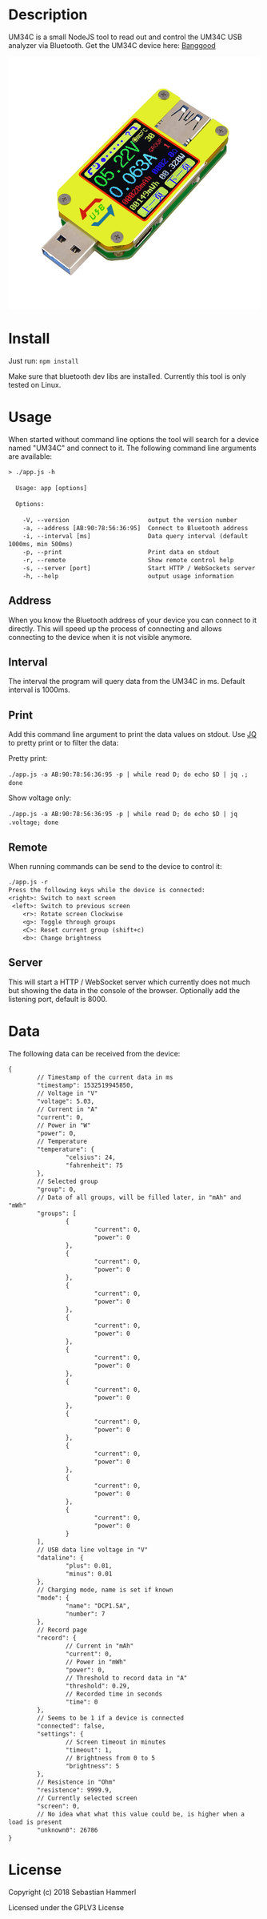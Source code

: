 # Description
UM34C is a small NodeJS tool to read out and control the UM34C USB analyzer via Bluetooth. Get the UM34C device here: [Banggood](https://www.banggood.com/RUIDENG-UM34-UM34C-For-APP-USB-3_0-Type-C-DC-Voltmeter-Ammeter-Voltage-Current-Meter-Tester-p-1297185.html)

![](/um34c.jpg?raw=true)

# Install
Just run: `npm install`

Make sure that bluetooth dev libs are installed. Currently this tool is only tested on Linux.
# Usage
When started without command line options the tool will search for a device named "UM34C" and connect to it. The following command line arguments are available:
```
> ./app.js -h

  Usage: app [options]

  Options:

    -V, --version                      output the version number
    -a, --address [AB:90:78:56:36:95]  Connect to Bluetooth address
    -i, --interval [ms]                Data query interval (default 1000ms, min 500ms)
    -p, --print                        Print data on stdout
    -r, --remote                       Show remote control help
    -s, --server [port]                Start HTTP / WebSockets server
    -h, --help                         output usage information
```

## Address
When you know the Bluetooth address of your device you can connect to it directly. This will speed up the process of connecting and allows connecting to the device when it is not visible anymore.

## Interval
The interval the program will query data from the UM34C in ms. Default interval is 1000ms.

## Print
Add this command line argument to print the data values on stdout. Use [JQ](https://github.com/stedolan/jq) to pretty print or to filter the data:

Pretty print:

`./app.js -a AB:90:78:56:36:95 -p | while read D; do echo $D | jq .; done`

Show voltage only:

`./app.js -a AB:90:78:56:36:95 -p | while read D; do echo $D | jq .voltage; done`

## Remote
When running commands can be send to the device to control it:
```
./app.js -r
Press the following keys while the device is connected:
<right>: Switch to next screen
 <left>: Switch to previous screen
    <r>: Rotate screen Clockwise
    <g>: Toggle through groups
    <C>: Reset current group (shift+c)
    <b>: Change brightness
```

## Server
This will start a HTTP / WebSocket server which currently does not much but showing the data in the console of the browser. Optionally add the listening port, default is 8000.

# Data
The following data can be received from the device:
```
{
        // Timestamp of the current data in ms
        "timestamp": 1532519945850,
        // Voltage in "V"
        "voltage": 5.03,
        // Current in "A"
        "current": 0,
        // Power in "W"
        "power": 0,
        // Temperature
        "temperature": {
                "celsius": 24,
                "fahrenheit": 75
        },
        // Selected group
        "group": 0,
        // Data of all groups, will be filled later, in "mAh" and "mWh"
        "groups": [
                {
                        "current": 0,
                        "power": 0
                },
                {
                        "current": 0,
                        "power": 0
                },
                {
                        "current": 0,
                        "power": 0
                },
                {
                        "current": 0,
                        "power": 0
                },
                {
                        "current": 0,
                        "power": 0
                },
                {
                        "current": 0,
                        "power": 0
                },
                {
                        "current": 0,
                        "power": 0
                },
                {
                        "current": 0,
                        "power": 0
                },
                {
                        "current": 0,
                        "power": 0
                },
                {
                        "current": 0,
                        "power": 0
                }
        ],
        // USB data line voltage in "V"
        "dataline": {
                "plus": 0.01,
                "minus": 0.01
        },
        // Charging mode, name is set if known
        "mode": {
                "name": "DCP1.5A",
                "number": 7
        },
        // Record page
        "record": {
                // Current in "mAh"
                "current": 0,
                // Power in "mWh"
                "power": 0,
                // Threshold to record data in "A"
                "threshold": 0.29,
                // Recorded time in seconds
                "time": 0
        },
        // Seems to be 1 if a device is connected
        "connected": false,
        "settings": {
                // Screen timeout in minutes
                "timeout": 1,
                // Brightness from 0 to 5
                "brightness": 5
        },
        // Resistence in "Ohm"
        "resistence": 9999.9,
        // Currently selected screen
        "screen": 0,
        // No idea what what this value could be, is higher when a load is present
        "unknown0": 26786
}
```

# License
Copyright (c) 2018 Sebastian Hammerl

Licensed under the GPLV3 License

